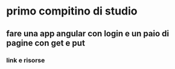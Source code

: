 # primo compitino di studio

## fare una app angular con login e un paio di pagine con get e put

### link e risorse
